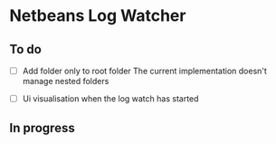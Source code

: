 # Netbeans Log Watcher

## To do

- [ ] Add folder only to root folder
    The current implementation doesn't manage nested folders

- [ ] Ui visualisation when the log watch has started

## In progress
